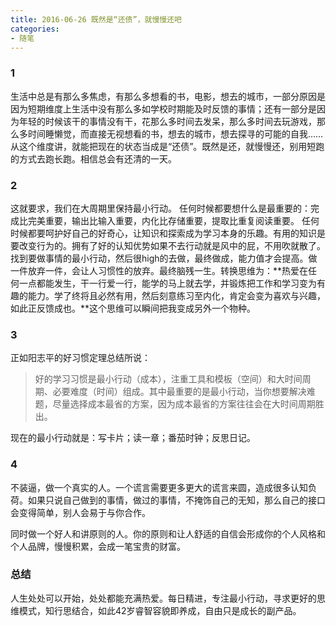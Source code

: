 ```yaml
---
title: 2016-06-26 既然是“还债”，就慢慢还吧
categories: 
- 随笔
---
```

### 1
生活中总是有那么多焦虑，有那么多想看的书，电影，想去的城市，一部分原因是因为短期维度上生活中没有那么多如学校时期能及时反馈的事情；还有一部分是因为年轻的时候该干的事情没有干，花那么多时间去发呆，那么多时间去玩游戏，那么多时间睡懒觉，而直接无视想看的书，想去的城市，想去探寻的可能的自我……从这个维度讲，就能把现在的状态当成是“还债”。既然是还，就慢慢还，别用短跑的方式去跑长跑。相信总会有还清的一天。

### 2
这就要求，我们在大周期里保持最小行动。
任何时候都要想什么是最重要的：完成比完美重要，输出比输入重要，内化比存储重要，提取比重复阅读重要。
任何时候都要呵护好自己的好奇心，让知识和探索成为学习本身的乐趣。有用的知识是要改变行为的。拥有了好的认知优势如果不去行动就是风中的屁，不用吹就散了。
找到要做事情的最小行动，然后很high的去做，最终做成，能力值才会提高。做一件放弃一件，会让人习惯性的放弃。最终脑残一生。转换思维为：**热爱在任何一点都能发生，干一行爱一行，能学的马上就去学，并锻炼把工作和学习变为有趣的能力。学了终将且必然有用，然后刻意练习至内化，肯定会变为喜欢与兴趣，如此正反馈成也。**这个思维可以瞬间把我变成另外一个物种。

### 3 
正如阳志平的好习惯定理总结所说：
> 好的学习习惯是最小行动（成本），注重工具和模板（空间）和大时间周期、必要难度（时间）组成。其中最重要的是最小行动，当你想要解决难题，尽量选择成本最省的方案，因为成本最省的方案往往会在大时间周期胜出。

现在的最小行动就是：写卡片；读一章；番茄时钟；反思日记。

### 4
不装逼，做一个真实的人。一个谎言需要更多更大的谎言来圆，造成很多认知负荷。如果只说自己做到的事情，做过的事情，不掩饰自己的无知，那么自己的接口会变得简单，别人会易于与你合作。

同时做一个好人和讲原则的人。你的原则和让人舒适的自信会形成你的个人风格和个人品牌，慢慢积累，会成一笔宝贵的财富。

### 总结
人生处处可以开始，处处都能充满热爱。每日精进，专注最小行动，寻求更好的思维模式，知行思结合，如此42岁睿智容貌即养成，自由只是成长的副产品。

